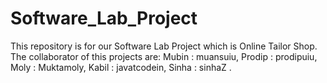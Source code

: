 # Software_Lab_Project
This repository is for our Software Lab Project which is Online Tailor Shop.
The collaborator of this projects are:
Mubin : muansuiu,
Prodip : prodipuiu,
Moly : Muktamoly,
Kabil : javatcodein,
Sinha : sinhaZ . 
